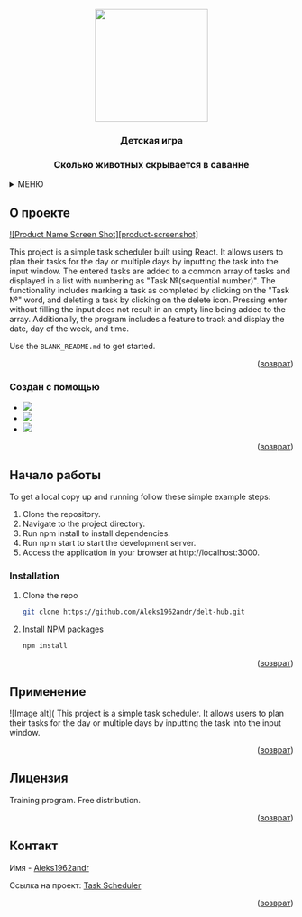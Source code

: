 <!-- PROJECT LOGO -->
<br />
<div align="center">
  <a href="https://github.com/Aleks1962andr/africa.git">
    <img src="https://media.giphy.com/media/v1.Y2lkPTc5MGI3NjExdXNxYTh2MHZ5OGh6cXZvZmNsdHg4MTMwY3l2cGIzYW9hbzQ4dzB5ZCZlcD12MV9pbnRlcm5hbF9naWZfYnlfaWQmY3Q9cw/3ov9jOGBxophqYi0hO/giphy.gif" width="200"/>
  </a>

  <h3 align="center">Детская игра</h3>
  <h3 align="center">Сколько животных скрывается в саванне</h3>
 </div>



<!-- TABLE OF CONTENTS -->
<details>
  <summary>МЕНЮ</summary>
  <ol>
    <li>
      <a href="#about-the-project">О проекте</a>
      <ul>
        <li><a href="#built-with">Создан с помощью</a></li>
      </ul>
    </li>
    <li>
      <a href="#getting-started">Начало работы</a>
      <ul>
               <li><a href="#installation">Installation</a></li>
      </ul>
    </li>
    <li><a href="#usage">Применение</a></li>
    <li><a href="#license">Лицензия</a></li>
    <li><a href="#contact">Контакт</a></li>
      </ol>
</details>



<!-- ABOUT THE PROJECT -->
## О проекте

[![Product Name Screen Shot][product-screenshot]](https://github.com/Aleks1962andr/delt-hub/blob/main/ekran.jpg)

This project is a simple task scheduler built using React. It allows users to plan their tasks for the day or multiple days by inputting the task into the input window. The entered tasks are added to a common array of tasks and displayed in a list with numbering as "Task №(sequential number)". The functionality includes marking a task as completed by clicking on the "Task №" word, and deleting a task by clicking on the delete icon. Pressing enter without filling the input does not result in an empty line being added to the array. Additionally, the program includes a feature to track and display the date, day of the week, and time.

Use the `BLANK_README.md` to get started.

<p align="right">(<a href="#readme-top">возврат</a>)</p>


### Создан с помощью


* <img src="https://img.shields.io/badge/JavaScript-black?style=for-the-badge&logo=JavaScript&logoColor=whait"/>
* <img src="https://img.shields.io/badge/HTML5-black?style=for-the-badge&logo=HTML5&logoColor=whait"/>
* <img src="https://img.shields.io/badge/CSS3-black?style=for-the-badge&logo=CSS3&logoColor=whait"/>


<p align="right">(<a href="#readme-top">возврат</a>)</p>


<!-- GETTING STARTED -->
## Начало работы

To get a local copy up and running follow these simple example steps:
1. Clone the repository.
2. Navigate to the project directory.
3. Run npm install to install dependencies.
4. Run npm start to start the development server.
5. Access the application in your browser at http://localhost:3000.


### Installation

1. Clone the repo
   ```sh
   git clone https://github.com/Aleks1962andr/delt-hub.git
   ```
2. Install NPM packages
   ```sh
   npm install
   ```

<p align="right">(<a href="#readme-top">возврат</a>)</p>


<!-- USAGE EXAMPLES -->
## Применение

![Image alt](
This project is a simple task scheduler. It allows users to plan their tasks for the day or multiple days by inputting the task into the input window. 

<p align="right">(<a href="#readme-top">возврат</a>)</p>


<!-- LICENSE -->
## Лицензия

Training program. Free distribution.

<p align="right">(<a href="#readme-top">возврат</a>)</p>



<!-- CONTACT -->
## Контакт

Имя - [Aleks1962andr](https://linkedin.com/in/alexander-andreev-5964902b8)  

Ссылка на проект: [Task Scheduler](https://github.com/Aleks1962andr/delt-hub.git)

<p align="right">(<a href="#readme-top">возврат</a>)</p>
